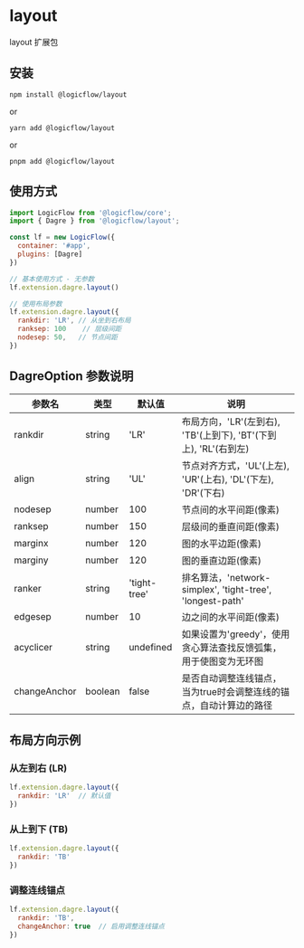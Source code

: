 # layout

layout 扩展包

## 安装
```shell
npm install @logicflow/layout
```
or
```shell
yarn add @logicflow/layout
```
or
```shell
pnpm add @logicflow/layout
```

## 使用方式

```js
import LogicFlow from '@logicflow/core';
import { Dagre } from '@logicflow/layout';

const lf = new LogicFlow({
  container: '#app',
  plugins: [Dagre]
})

// 基本使用方式 - 无参数
lf.extension.dagre.layout()

// 使用布局参数
lf.extension.dagre.layout({
  rankdir: 'LR', // 从坐到右布局
  ranksep: 100    // 层级间距
  nodesep: 50,   // 节点间距
})
```

## DagreOption 参数说明

| 参数名 | 类型 | 默认值 | 说明 |
|-------|-----|-------|------|
| rankdir | string | 'LR' | 布局方向，'LR'(左到右), 'TB'(上到下), 'BT'(下到上), 'RL'(右到左) |
| align | string | 'UL' | 节点对齐方式，'UL'(上左), 'UR'(上右), 'DL'(下左), 'DR'(下右) |
| nodesep | number | 100 | 节点间的水平间距(像素) |
| ranksep | number | 150 | 层级间的垂直间距(像素) |
| marginx | number | 120 | 图的水平边距(像素) |
| marginy | number | 120 | 图的垂直边距(像素) |
| ranker | string | 'tight-tree' | 排名算法，'network-simplex', 'tight-tree', 'longest-path' |
| edgesep | number | 10 | 边之间的水平间距(像素) |
| acyclicer | string | undefined | 如果设置为'greedy'，使用贪心算法查找反馈弧集，用于使图变为无环图 |
| changeAnchor | boolean | false | 是否自动调整连线锚点，当为true时会调整连线的锚点，自动计算边的路径 |

## 布局方向示例

### 从左到右 (LR)

```js
lf.extension.dagre.layout({
  rankdir: 'LR'  // 默认值
})
```

### 从上到下 (TB)

```js
lf.extension.dagre.layout({
  rankdir: 'TB'
})
```

### 调整连线锚点

```js
lf.extension.dagre.layout({
  rankdir: 'TB',
  changeAnchor: true  // 启用调整连线锚点
})
```
